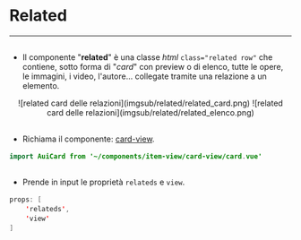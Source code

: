 # Related  

<hr>  

##

- Il componente "**related**" è una classe *html* ```class="related row"``` che contiene, sotto forma di "*card*" con preview o di elenco, tutte le opere, le immagini, i video, l'autore... collegate tramite una relazione a un elemento.  

<center>
![related card delle relazioni](imgsub/related/related_card.png)
![related card delle relazioni](imgsub/related/related_elenco.png)
</center>

##

- Richiama il componente: [card-view](cardview.md).  

```java
import AuiCard from '~/components/item-view/card-view/card.vue'
```
##

- Prende in input le proprietà ```relateds``` e ```view```.  

```java
props: [
    'relateds',
    'view'
]
```